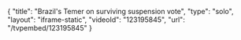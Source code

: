 {
    "title": "Brazil's Temer on surviving suspension vote",
    "type": "solo",
    "layout": "iframe-static",
    "videoId": "123195845",
    "url": "\/tvpembed\/123195845"
}